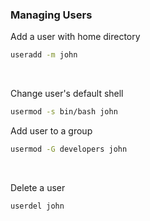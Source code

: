 ### Managing Users

Add a user with home directory

```bash
useradd -m john
```

<br>

Change user's default shell

```bash
usermod -s bin/bash john
```

Add user to a group

```bash
usermod -G developers john
```

<br>

Delete a user

```bash
userdel john
```
